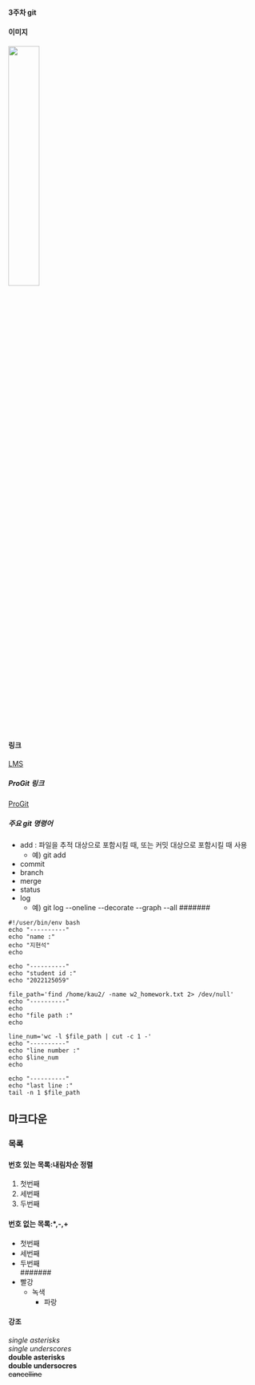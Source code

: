 #### 3주차 git   

#### 이미지   
<img width="35%" src="https://user-images.githubusercontent.com/127402491/227458056-1b983520-c848-4844-9025-ffdf2456d70c.PNG"/>   

#### 링크   
[LMS](https://lms.kau.ac.kr/login.php)      

##### ProGit 링크   
[ProGit](https://git-scm.com/book/ko/v2)   

##### 주요 git 명령어   
- add : 파일을 추적 대상으로 포함시킬 때, 또는 커밋 대상으로 포함시킬 때 사용
  - 예) git add
- commit
- branch
- merge
- status
- log
  - 예) git log --oneline --decorate --graph --all
#######      
```   
#!/user/bin/env bash   
echo "----------"   
echo "name :"   
echo "지현석"   
echo   
   
echo "----------"   
echo "student id :"   
echo "2022125059"   
   
file_path='find /home/kau2/ -name w2_homework.txt 2> /dev/null'   
echo "----------"   
echo   
echo "file path :"   
echo   
   
line_num='wc -l $file_path | cut -c 1 -'   
echo "----------"   
echo "line number :"   
echo $line_num   
echo   

echo "----------"   
echo "last line :"   
tail -n 1 $file_path   
```   

## 마크다운   
### 목록   
#### 번호 있는 목록:내림차순 정렬   
1. 첫번째   
2. 세번째   
3. 두번째   
#### 번호 없는 목록:*,-,+   
- 첫번째   
- 세번째   
- 두번째   
#######          
- 빨강         
  - 녹색
    - 파랑 

#### 강조   
*single asterisks*   
_single underscores_   
**double asterisks**   
__double undersocres__   
~~cancelline~~   



